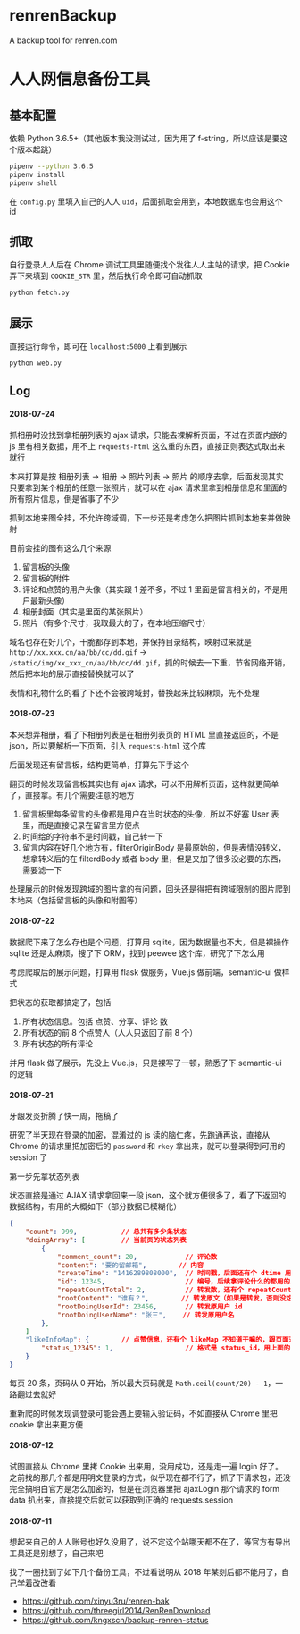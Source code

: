 # renrenBackup

A backup tool for renren.com


# 人人网信息备份工具

## 基本配置

依赖 Python 3.6.5+（其他版本我没测试过，因为用了 f-string，所以应该是要这个版本起跳）

```bash
pipenv --python 3.6.5
pipenv install
pipenv shell
```

在 `config.py` 里填入自己的人人 `uid`，后面抓取会用到，本地数据库也会用这个 id


## 抓取

自行登录人人后在 Chrome 调试工具里随便找个发往人人主站的请求，把 Cookie 弄下来填到 `COOKIE_STR` 里，然后执行命令即可自动抓取

```bash
python fetch.py
```


## 展示

直接运行命令，即可在 `localhost:5000` 上看到展示

```bash
python web.py
```


## Log

#### 2018-07-24

抓相册时没找到拿相册列表的 ajax 请求，只能去裸解析页面，不过在页面内嵌的 js 里有相关数据，用不上 `requests-html` 这么重的东西，直接正则表达式取出来就行

本来打算是按 相册列表 -> 相册 -> 照片列表 -> 照片 的顺序去拿，后面发现其实只要拿到某个相册的任意一张照片，就可以在 ajax 请求里拿到相册信息和里面的所有照片信息，倒是省事了不少

抓到本地来图全挂，不允许跨域调，下一步还是考虑怎么把图片抓到本地来并做映射

目前会挂的图有这么几个来源

1. 留言板的头像
2. 留言板的附件
3. 评论和点赞的用户头像（其实跟 1 差不多，不过 1 里面是留言相关的，不是用户最新头像）
4. 相册封面（其实是里面的某张照片）
5. 照片（有多个尺寸，我取最大的了，在本地压缩尺寸）

域名也存在好几个，干脆都存到本地，并保持目录结构，映射过来就是 `http://xx.xxx.cn/aa/bb/cc/dd.gif` -> `/static/img/xx_xxx_cn/aa/bb/cc/dd.gif`，抓的时候去一下重，节省网络开销，然后把本地的展示直接替换就可以了

表情和礼物什么的看了下还不会被跨域封，替换起来比较麻烦，先不处理


#### 2018-07-23

本来想弄相册，看了下相册列表是在相册列表页的 HTML 里直接返回的，不是 json，所以要解析一下页面，引入 `requests-html` 这个库

后面发现还有留言板，结构更简单，打算先下手这个

翻页的时候发现留言板其实也有 ajax 请求，可以不用解析页面，这样就更简单了，直接拿。有几个需要注意的地方

1. 留言板里每条留言的头像都是用户在当时状态的头像，所以不好塞 User 表里，而是直接记录在留言里方便点
2. 时间给的字符串不是时间戳，自己转一下
3. 留言内容在好几个地方有，filterOriginBody 是最原始的，但是表情没转义，想拿转义后的在 filterdBody 或者 body 里，但是又加了很多没必要的东西，需要滤一下

处理展示的时候发现跨域的图片拿的有问题，回头还是得把有跨域限制的图片爬到本地来（包括留言板的头像和附图等）


#### 2018-07-22

数据爬下来了怎么存也是个问题，打算用 sqlite，因为数据量也不大，但是裸操作 sqlite 还是太麻烦，搜了下 ORM，找到 peewee 这个库，研究了下怎么用

考虑爬取后的展示问题，打算用 flask 做服务，Vue.js 做前端，semantic-ui 做样式

把状态的获取都搞定了，包括

1. 所有状态信息。包括 点赞、分享、评论 数
2. 所有状态的前 8 个点赞人（人人只返回了前 8 个）
3. 所有状态的所有评论

并用 flask 做了展示，先没上 Vue.js，只是裸写了一顿，熟悉了下 semantic-ui 的逻辑


#### 2018-07-21

牙龈发炎折腾了快一周，拖稿了

研究了半天现在登录的加密，混淆过的 js 读的脑仁疼，先跑通再说，直接从 Chrome 的请求里把加密后的 `password` 和 `rkey` 拿出来，就可以登录得到可用的 session 了

第一步先拿状态列表

状态直接是通过 AJAX 请求拿回来一段 json，这个就方便很多了，看了下返回的数据结构，有用的大概如下（部分数据已模糊化）

```json
{
    "count": 999,           // 总共有多少条状态
    "doingArray": [         // 当前页的状态列表
        {
            "comment_count": 20,            // 评论数
            "content": "要的留邮箱",        // 内容
            "createTime": "1416289808000",  // 时间戳，后面还有个 dtime 用来显示，我们爬就不用了
            "id": 12345,                    // 编号，后续拿评论什么的都用的上
            "repeatCountTotal": 2,          // 转发数，还有个 repeatCount 不知道干嘛的（直接转发？）
            "rootContent": "谁有？",        // 转发原文（如果是转发，否则没这个和下面几个字段）
            "rootDoingUserId": 23456,       // 转发原用户 id
            "rootDoingUserName": "张三",    // 转发原用户名
        },
    ]
    "likeInfoMap": {        // 点赞信息，还有个 likeMap 不知道干嘛的，跟页面对比是这个有用
        "status_12345": 1,                  // 格式是 status_id，用上面的来找就行了
    }
}
```

每页 20 条，页码从 0 开始，所以最大页码就是 `Math.ceil(count/20) - 1`，一路翻过去就好

重新爬的时候发现调登录可能会遇上要输入验证码，不如直接从 Chrome 里把 cookie 拿出来更方便

#### 2018-07-12

试图直接从 Chrome 里拷 Cookie 出来用，没用成功，还是走一遍 login 好了。之前找的那几个都是用明文登录的方式，似乎现在都不行了，抓了下请求包，还没完全搞明白官方是怎么加密的，但是在浏览器里把 ajaxLogin 那个请求的 form data 扒出来，直接提交后就可以获取到正确的 requests.session

#### 2018-07-11

想起来自己的人人账号也好久没用了，说不定这个站哪天都不在了，等官方有导出工具还是别想了，自己来吧

找了一圈找到了如下几个备份工具，不过看说明从 2018 年某刻后都不能用了，自己学着改改看

* https://github.com/xinyu3ru/renren-bak
* https://github.com/threegirl2014/RenRenDownload
* https://github.com/kngxscn/backup-renren-status
